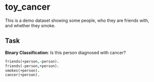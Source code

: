 # toy_cancer

This is a demo dataset showing some people, who they are friends with,
and whether they smoke.

## Task

**Binary Classification**: Is this person diagnosed with cancer?

```prolog
friends(+person,-person).
friends(-person,+person).
smokes(+person).
cancer(+person).
```
